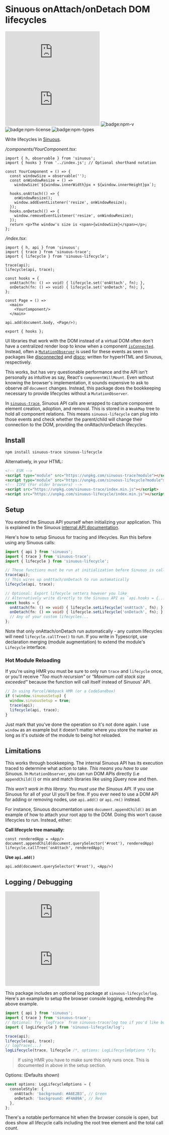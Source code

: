 # Sinuous onAttach/onDetach DOM lifecycles

![badge:min+gzip](https://img.badgesize.io/https://unpkg.com/sinuous-lifecycle/index.js?compression=gzip&label=min%2Bgzip&style=flat-square)
![badge:min](https://img.badgesize.io/https://unpkg.com/sinuous-lifecycle/index.js?label=min&style=flat-square)
![badge:npm-v](https://flat.badgen.net/npm/v/sinuous-lifecycle)
![badge:npm-license](https://flat.badgen.net/npm/license/sinuous-lifecycle)
![badge:npm-types](https://flat.badgen.net/npm/types/sinuous-lifecycle)

Write lifecycles in [Sinuous][1].

_/components/YourComponent.tsx_:

```tsx
import { h, observable } from 'sinuous';
import { hooks } from '../index.js'; // Optional shorthand notation

const YourComponent = () => {
  const windowSize = observable('');
  const onWindowResize = () =>
    windowSize(`${window.innerWidth}px × ${window.innerHeight}px`);

  hooks.onAttach(() => {
    onWindowResize();
    window.addEventListener('resize', onWindowResize);
  });
  hooks.onDetach(() => {
    window.removeEventListener('resize', onWindowResize);
  });
  return <p>The window's size is <span>{windowSize}</span></p>;
};
```

_/index.tsx_:

```tsx
import { h, api } from 'sinuous';
import { trace } from 'sinuous-trace';
import { lifecycle } from 'sinuous-lifecycle';

trace(api);
lifecycle(api, trace);

const hooks = {
  onAttach(fn: () => void) { lifecycle.set('onAttach', fn); },
  onDetach(fn: () => void) { lifecycle.set('onDetach', fn); },
};

const Page = () =>
  <main>
    <YourComponent/>
  </main>

api.add(document.body, <Page/>);

export { hooks };
```

UI libraries that work with the DOM instead of a virtual DOM often don't have a
centralized render loop to know when a component [`isConnected`][2]. Instead,
often a [`MutationObserver`][3] is used for these events as seen in packages
like [disconnected][4] and [disco][5]; written for hyperHTML and Sinuous,
respectively.

This works, but has very questionable performance and the API isn't personally
as intuitive as say, React's `componentWillMount`. Even without knowing the
browser's implementation, it sounds expensive to ask to observe _all_ `document`
changes. Instead, this package does the bookkeeping necessary to provide
lifecycles without a `MutationObserver`.

In [`sinuous-trace`][6], Sinuous API calls are wrapped to capture component
element creation, adoption, and removal. This is stored in a `WeakMap` tree to
hold all component relations. This means `sinuous-lifecycle` can plug into those
events and check whether the parent/child will change their connection to the
DOM, providing the onAttach/onDetach lifecycles.

## Install

```
npm install sinuous-trace sinuous-lifecycle
```

Alternatively, in your HTML:

```html
<!-- ESM -->
<script type="module" src="https://unpkg.com/sinuous-trace?module"></script>
<script type="module" src="https://unpkg.com/sinuous-lifecycle?module"></script>
<!-- IIFE (For older browsers) -->
<script src="https://unpkg.com/sinuous-trace/index.min.js"></script>
<script src="https://unpkg.com/sinuous-lifecycle/index.min.js"></script>
```

## Setup

You extend the Sinuous API yourself when initializing your application. This is
explained in the Sinuous [internal API documentation][7].

Here's how to setup Sinuous for tracing and lifecycles. Run this before using
any Sinuous calls:

```ts
import { api } from 'sinuous';
import { trace } from 'sinuous-trace';
import { lifecycle } from 'sinuous-lifecycle';

// These functions must be run at initialization before Sinuous is called
trace(api);
// This wires up onAttach/onDetach to run automatically
lifecycle(api, trace);

// Optional: Export lifecycle setters however you like
// Alternatively write directly to the Sinuous API as `api.hooks = {...}`
const hooks = {
  onAttach(fn: () => void) { lifecycle.setLifecycle('onAttach', fn); },
  onDetach(fn: () => void) { lifecycle.setLifecycle('onDetach', fn); },
  // Any of your custom lifecycles...
};
```

Note that only onAttach/onDetach run automatically - any custom lifecycles will
need `lifecycle.callTree()` to run. If you write in Typescript, use declaration
merging (module augmentation) to extend the module's `Lifecycle` interface.

### Hot Module Reloading

If you're using HMR you must be sure to only run `trace` and `lifecycle` once,
or you'll receive _"Too much recursion"_ or _"Maximum call stack size exceeded"_
because the function will call itself instead of Sinuous' API.

```ts
// In using Parcel/Webpack HMR (or a CodeSandbox)
if (!window.sinuousSetup) {
  window.sinuousSetup = true;
  trace(api);
  lifecycle(api, trace);
}
```

Just mark that you've done the operation so it's not done again. I use `window`
as an example but it doesn't matter where you store the marker as long as it's
outside of the module to being hot reloaded.

## Limitations

This works through bookkeeping. The internal Sinuous API has its execution
traced to determine what action to take. _This means you have to use Sinuous_.
In `MutationObserver`, you can  run DOM APIs directly (i.e `appendChild()`) or
mix and match libraries like using jQuery now and then.

_This won't work in this library. You must use the Sinuous API_. If you use
Sinuous for all of your UI you'll be fine. If you ever need to use a DOM API for
adding or removing nodes, use `api.add()` or `api.rm()` instead.

For instance, Sinuous documentation uses `document.appendChild()` as an example
of how to attach your root app to the DOM. Doing this won't cause lifecycles to
run. Instead, either:

**Call lifecycle tree manually:**

```tsx
const renderedApp = <App/>
document.appendChild(document.querySelector('#root'), renderedApp)
lifecycle.callTree('onAttach', renderedApp);
```

**Use `api.add()`**

```tsx
api.add(document.querySelector('#root'), <App/>)
```

## Logging / Debugging

![badge:min+gzip](https://img.badgesize.io/https://unpkg.com/sinuous-lifecycle/log/index.js?compression=gzip&label=min%2Bgzip&style=flat-square)
![badge:min](https://img.badgesize.io/https://unpkg.com/sinuous-lifecycle/log/index.js?label=min&style=flat-square)

This package includes an optional log package at `sinuous-lifecycle/log`. Here's
an example to setup the browser console logging, extending the above example.

```ts
import { api } from 'sinuous';
import { trace } from 'sinuous-trace';
// Optional: Try `logTrace` from sinuous-trace/log too if you'd like both
import { logLifecycle } from 'sinuous-lifecycle/log';

trace(api);
lifecycle(api, trace);
// logTrace(...)
logLifecycle(trace, lifecycle /*, options: LogLifecycleOptions */);
```

> If using HMR you have to make sure this only runs once. This is documented in
> above in the setup section.

Options: (Defaults shown)

```ts
const options: LogLifecycleOptions = {
  consoleStyle: {
    onAttach: 'background: #A6E2B3', // Green
    onDetach: 'background: #F4A89A', // Red
  },
};
```

There's a notable performance hit when the browser console is open, but does
show all lifecycle calls including the root tree element and the total call
count.

[1]: https://sinuous.dev
[2]: https://developer.mozilla.org/en-US/docs/Web/API/Node/isConnected
[3]: https://developer.mozilla.org/en-US/docs/Web/API/MutationObserver
[4]: https://github.com/WebReflection/disconnected
[5]: https://github.com/luwes/disco
[6]: https://gitlab.com/nthm/sinuous-packages/-/tree/work/sinuous-trace
[7]: https://github.com/luwes/sinuous#internal-api
